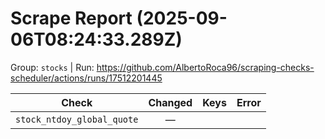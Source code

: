 # Scrape Report (2025-09-06T08:24:33.289Z)

Group: `stocks`  |  Run: https://github.com/AlbertoRoca96/scraping-checks-scheduler/actions/runs/17512201445

| Check | Changed | Keys | Error |
|---|:---:|:--|:--|
| `stock_ntdoy_global_quote` | — |  |  |
